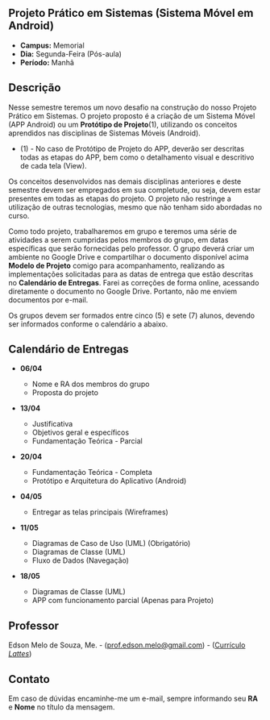 ## Projeto Prático em Sistemas (Sistema Móvel em Android)
* **Campus:** Memorial
* **Dia:** Segunda-Feira (Pós-aula)
* **Período:** Manhã

## Descrição
Nesse semestre teremos um novo desafio na construção do nosso Projeto Prático em Sistemas. O projeto proposto é a criação de um Sistema Móvel (APP Android) ou um **Protótipo de Projeto**(1), utilizando os conceitos aprendidos nas disciplinas de Sistemas Móveis (Android).

+ (1) - No caso de Protótipo de Projeto do APP, deverão ser descritas todas as etapas do APP, bem como o detalhamento visual e descritivo de cada tela (View).


Os conceitos desenvolvidos nas demais disciplinas anteriores e deste semestre devem ser empregados em sua completude, ou seja, devem estar presentes em todas as etapas do projeto. O projeto não restringe a utilização de outras tecnologias, mesmo que não tenham sido abordadas no curso.

Como todo projeto, trabalharemos em grupo e teremos uma série de atividades a serem cumpridas pelos membros do grupo, em datas específicas que serão fornecidas pelo professor. O grupo deverá criar um ambiente no Google Drive e compartilhar o documento disponível acima **Modelo de Projeto** comigo para acompanhamento, realizando as implementações solicitadas para as datas de entrega que estão descritas no **Calendário de Entregas**. Farei as correções de forma online, acessando diretamente o documento no Google Drive. Portanto, não me enviem documentos por e-mail.

Os grupos devem ser formados entre cinco (5) e sete (7) alunos, devendo ser informados conforme o calendário a abaixo.

## Calendário de Entregas
* **06/04**
	+ Nome e RA dos membros do grupo
	+ Proposta do projeto

* **13/04**
	+ Justificativa
	+ Objetivos geral e específicos
	+ Fundamentação Teórica - Parcial

* **20/04**
	+ Fundamentação Teórica - Completa
	+ Protótipo e Arquitetura do Aplicativo (Android)

* **04/05**
	+ Entregar as telas principais (Wireframes)

* **11/05**
	+ Diagramas de Caso de Uso (UML) (Obrigatório)
	+ Diagramas de Classe (UML)
	+ Fluxo de Dados (Navegação)

* **18/05**
	+ Diagramas de Classe (UML)
	+ APP com funcionamento parcial (Apenas para Projeto)

## Professor
Edson Melo de Souza, Me. - ([prof.edson.melo@gmail.com](mailto:prof.edson.melo@gmail.com)) - ([Currículo *Lattes*](http://lattes.cnpq.br/2641658716558510))

## Contato
Em caso de dúvidas encaminhe-me um e-mail, sempre informando seu **RA** e **Nome** no título da mensagem.